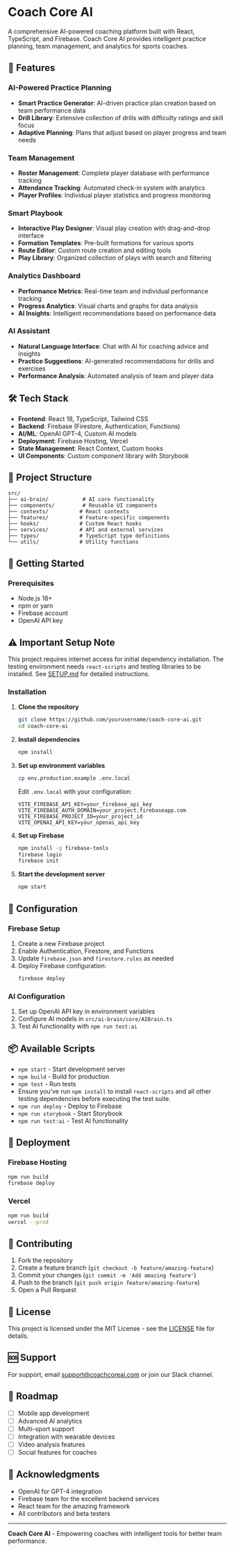 # Coach Core AI

A comprehensive AI-powered coaching platform built with React, TypeScript, and Firebase. Coach Core AI provides intelligent practice planning, team management, and analytics for sports coaches.

## 🚀 Features

### AI-Powered Practice Planning
- **Smart Practice Generator**: AI-driven practice plan creation based on team performance data
- **Drill Library**: Extensive collection of drills with difficulty ratings and skill focus
- **Adaptive Planning**: Plans that adjust based on player progress and team needs

### Team Management
- **Roster Management**: Complete player database with performance tracking
- **Attendance Tracking**: Automated check-in system with analytics
- **Player Profiles**: Individual player statistics and progress monitoring

### Smart Playbook
- **Interactive Play Designer**: Visual play creation with drag-and-drop interface
- **Formation Templates**: Pre-built formations for various sports
- **Route Editor**: Custom route creation and editing tools
- **Play Library**: Organized collection of plays with search and filtering

### Analytics Dashboard
- **Performance Metrics**: Real-time team and individual performance tracking
- **Progress Analytics**: Visual charts and graphs for data analysis
- **AI Insights**: Intelligent recommendations based on performance data

### AI Assistant
- **Natural Language Interface**: Chat with AI for coaching advice and insights
- **Practice Suggestions**: AI-generated recommendations for drills and exercises
- **Performance Analysis**: Automated analysis of team and player data

## 🛠️ Tech Stack

- **Frontend**: React 18, TypeScript, Tailwind CSS
- **Backend**: Firebase (Firestore, Authentication, Functions)
- **AI/ML**: OpenAI GPT-4, Custom AI models
- **Deployment**: Firebase Hosting, Vercel
- **State Management**: React Context, Custom hooks
- **UI Components**: Custom component library with Storybook

## 📁 Project Structure

```
src/
├── ai-brain/           # AI core functionality
├── components/         # Reusable UI components
├── contexts/          # React contexts
├── features/          # Feature-specific components
├── hooks/             # Custom React hooks
├── services/          # API and external services
├── types/             # TypeScript type definitions
└── utils/             # Utility functions
```

## 🚀 Getting Started

### Prerequisites

- Node.js 18+ 
- npm or yarn
- Firebase account
- OpenAI API key
## ⚠️ Important Setup Note
This project requires internet access for initial dependency installation.
The testing environment needs `react-scripts` and testing libraries to be installed.
See [SETUP.md](SETUP.md) for detailed instructions.


### Installation

1. **Clone the repository**
   ```bash
   git clone https://github.com/yourusername/coach-core-ai.git
   cd coach-core-ai
   ```

2. **Install dependencies**
   ```bash
   npm install
   ```

3. **Set up environment variables**
   ```bash
   cp env.production.example .env.local
   ```
   
   Edit `.env.local` with your configuration:
   ```env
   VITE_FIREBASE_API_KEY=your_firebase_api_key
   VITE_FIREBASE_AUTH_DOMAIN=your_project.firebaseapp.com
   VITE_FIREBASE_PROJECT_ID=your_project_id
   VITE_OPENAI_API_KEY=your_openai_api_key
   ```

4. **Set up Firebase**
   ```bash
   npm install -g firebase-tools
   firebase login
   firebase init
   ```

5. **Start the development server**
   ```bash
   npm start
   ```

## 🔧 Configuration

### Firebase Setup

1. Create a new Firebase project
2. Enable Authentication, Firestore, and Functions
3. Update `firebase.json` and `firestore.rules` as needed
4. Deploy Firebase configuration:
   ```bash
   firebase deploy
   ```

### AI Configuration

1. Set up OpenAI API key in environment variables
2. Configure AI models in `src/ai-brain/core/AIBrain.ts`
3. Test AI functionality with `npm run test:ai`

## 📦 Available Scripts

- `npm start` - Start development server
- `npm build` - Build for production
- `npm test` - Run tests
- Ensure you've run `npm install` to install `react-scripts` and all other
  testing dependencies before executing the test suite.
- `npm run deploy` - Deploy to Firebase
- `npm run storybook` - Start Storybook
- `npm run test:ai` - Test AI functionality

## 🚀 Deployment

### Firebase Hosting

```bash
npm run build
firebase deploy
```

### Vercel

```bash
npm run build
vercel --prod
```

## 🤝 Contributing

1. Fork the repository
2. Create a feature branch (`git checkout -b feature/amazing-feature`)
3. Commit your changes (`git commit -m 'Add amazing feature'`)
4. Push to the branch (`git push origin feature/amazing-feature`)
5. Open a Pull Request

## 📄 License

This project is licensed under the MIT License - see the [LICENSE](LICENSE) file for details.

## 🆘 Support

For support, email support@coachcoreai.com or join our Slack channel.

## 🔮 Roadmap

- [ ] Mobile app development
- [ ] Advanced AI analytics
- [ ] Multi-sport support
- [ ] Integration with wearable devices
- [ ] Video analysis features
- [ ] Social features for coaches

## 🙏 Acknowledgments

- OpenAI for GPT-4 integration
- Firebase team for the excellent backend services
- React team for the amazing framework
- All contributors and beta testers

---

**Coach Core AI** - Empowering coaches with intelligent tools for better team performance. 